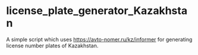 # license_plate_generator_Kazakhstan
A simple script which uses https://avto-nomer.ru/kz/informer for generating license number plates of Kazakhstan.
